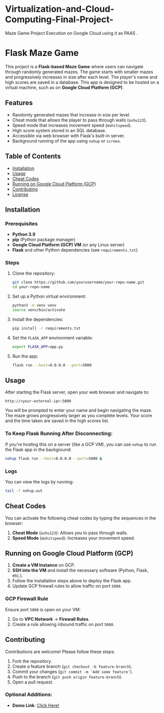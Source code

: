 # Virtualization-and-Cloud-Computing-Final-Project-
Maze Game Project Execution on Google Cloud using it as PAAS .
# Flask Maze Game

This project is a **Flask-based Maze Game** where users can navigate through randomly generated mazes. The game starts with smaller mazes and progressively increases in size after each level. The player's name and high scores are saved in a database. This app is designed to be hosted on a virtual machine, such as on **Google Cloud Platform (GCP)**.

## Features
- Randomly generated mazes that increase in size per level.
- Cheat mode that allows the player to pass through walls (`ashu123`).
- Speed mode that increases movement speed (`mohitspeed`).
- High score system stored in an SQL database.
- Accessible via web browser with Flask's built-in server.
- Background running of the app using `nohup` or `screen`.

## Table of Contents
- [Installation](#installation)
- [Usage](#usage)
- [Cheat Codes](#cheat-codes)
- [Running on Google Cloud Platform (GCP)](#running-on-google-cloud-platform-gcp)
- [Contributing](#contributing)
- [License](#license)

## Installation

### Prerequisites
- **Python 3.9**
- **pip** (Python package manager)
- **Google Cloud Platform (GCP) VM** (or any Linux server)
- **Flask** and other Python dependencies (see `requirements.txt`)

### Steps

1. Clone the repository:
   ```bash
   git clone https://github.com/yourusername/your-repo-name.git
   cd your-repo-name
   ```

2. Set up a Python virtual environment:
   ```bash
   python3 -m venv venv
   source venv/bin/activate
   ```

3. Install the dependencies:
   ```bash
   pip install -r requirements.txt
   ```

4. Set the `FLASK_APP` environment variable:
   ```bash
   export FLASK_APP=app.py
   ```

5. Run the app:
   ```bash
   flask run --host=0.0.0.0 --port=5000
   ```

## Usage

After starting the Flask server, open your web browser and navigate to:
```
http://<your-external-ip>:5000
```

You will be prompted to enter your name and begin navigating the maze. The maze grows progressively larger as you complete levels. Your score and the time taken are saved in the high scores list.

### To Keep Flask Running After Disconnecting:
If you're hosting this on a server (like a GCP VM), you can use `nohup` to run the Flask app in the background:
```bash
nohup flask run --host=0.0.0.0 --port=5000 &
```

### Logs
You can view the logs by running:
```bash
tail -f nohup.out
```

## Cheat Codes

You can activate the following cheat codes by typing the sequences in the browser:

1. **Cheat Mode** (`ashu123`): Allows you to pass through walls.
2. **Speed Mode** (`mohitspeed`): Increases your movement speed.

## Running on Google Cloud Platform (GCP)

1. **Create a VM Instance** on GCP.
2. **SSH into the VM** and install the necessary software (Python, Flask, etc.).
3. Follow the installation steps above to deploy the Flask app.
4. Update GCP firewall rules to allow traffic on port `5000`.

### GCP Firewall Rule
Ensure port `5000` is open on your VM:
1. Go to **VPC Network** -> **Firewall Rules**.
2. Create a rule allowing inbound traffic on port `5000`.

## Contributing

Contributions are welcome! Please follow these steps:
1. Fork the repository.
2. Create a feature branch (`git checkout -b feature-branch`).
3. Commit your changes (`git commit -m 'Add some feature'`).
4. Push to the branch (`git push origin feature-branch`).
5. Open a pull request.

### Optional Additions:
- **Demo Link**: [Click Here!](http://34.93.246.220:5000/)
